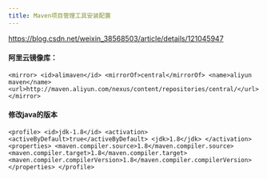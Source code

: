 ```yaml
---
title: Maven项目管理工具安装配置
---
```

https://blog.csdn.net/weixin_38568503/article/details/121045947

#### 阿里云镜像库：
 `<mirror>
    <id>alimaven</id>
    <mirrorOf>central</mirrorOf>
    <name>aliyun maven</name>
    <url>http://maven.aliyun.com/nexus/content/repositories/central/</url>
 </mirror>`

#### 修改java的版本
 <!-- java版本 --> 
 `<profile>
      <id>jdk-1.8</id>
      <activation>
        <activeByDefault>true</activeByDefault>
        <jdk>1.8</jdk>
      </activation>
      <properties>
        <maven.compiler.source>1.8</maven.compiler.source>
        <maven.compiler.target>1.8</maven.compiler.target>
        <maven.compiler.compilerVersion>1.8</maven.compiler.compilerVersion>
      </properties>
 </profile>`